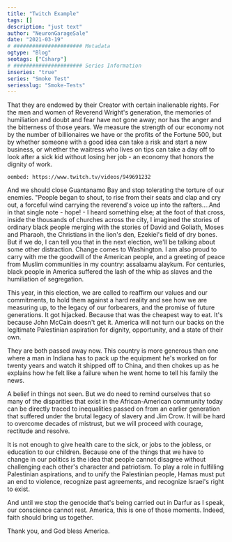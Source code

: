 ```yaml
---
title: "Twitch Example"
tags: []
description: "just text"
author: "NeuronGarageSale"
date: "2021-03-19"
# ###################### Metadata
ogtype: "Blog"
seotags: ["Csharp"]
# ###################### Series Information
inseries: "true"
series: "Smoke Test"
seriesslug: "Smoke-Tests"
---
```


That they are endowed by their Creator with certain inalienable rights. For the men and women of Reverend Wright's generation, the memories of humiliation and doubt and fear have not gone away; nor has the anger and the bitterness of those years. We measure the strength of our economy not by the number of billionaires we have or the profits of the Fortune 500, but by whether someone with a good idea can take a risk and start a new business, or whether the waitress who lives on tips can take a day off to look after a sick kid without losing her job - an economy that honors the dignity of work.

`oembed: https://www.twitch.tv/videos/949691232`

And we should close Guantanamo Bay and stop tolerating the torture of our enemies. "People began to shout, to rise from their seats and clap and cry out, a forceful wind carrying the reverend's voice up into the rafters....And in that single note - hope! - I heard something else; at the foot of that cross, inside the thousands of churches across the city, I imagined the stories of ordinary black people merging with the stories of David and Goliath, Moses and Pharaoh, the Christians in the lion's den, Ezekiel's field of dry bones. But if we do, I can tell you that in the next election, we'll be talking about some other distraction. Change comes to Washington. I am also proud to carry with me the goodwill of the American people, and a greeting of peace from Muslim communities in my country: assalaamu alaykum. For centuries, black people in America suffered the lash of the whip as slaves and the humiliation of segregation.

This year, in this election, we are called to reaffirm our values and our commitments, to hold them against a hard reality and see how we are measuring up, to the legacy of our forbearers, and the promise of future generations. It got hijacked. Because that was the cheapest way to eat. It's because John McCain doesn't get it. America will not turn our backs on the legitimate Palestinian aspiration for dignity, opportunity, and a state of their own.

They are both passed away now. This country is more generous than one where a man in Indiana has to pack up the equipment he's worked on for twenty years and watch it shipped off to China, and then chokes up as he explains how he felt like a failure when he went home to tell his family the news.

A belief in things not seen. But we do need to remind ourselves that so many of the disparities that exist in the African-American community today can be directly traced to inequalities passed on from an earlier generation that suffered under the brutal legacy of slavery and Jim Crow. It will be hard to overcome decades of mistrust, but we will proceed with courage, rectitude and resolve.

It is not enough to give health care to the sick, or jobs to the jobless, or education to our children. Because one of the things that we have to change in our politics is the idea that people cannot disagree without challenging each other's character and patriotism. To play a role in fulfilling Palestinian aspirations, and to unify the Palestinian people, Hamas must put an end to violence, recognize past agreements, and recognize Israel's right to exist.

And until we stop the genocide that's being carried out in Darfur as I speak, our conscience cannot rest. America, this is one of those moments. Indeed, faith should bring us together.

Thank you, and God bless America.